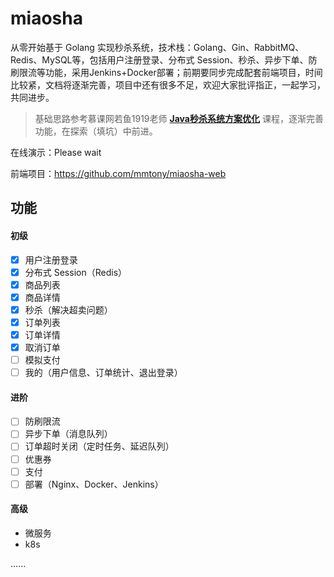 # miaosha

从零开始基于 Golang 实现秒杀系统，技术栈：Golang、Gin、RabbitMQ、Redis、MySQL等，包括用户注册登录、分布式 Session、秒杀、异步下单、防刷限流等功能，采用Jenkins+Docker部署；前期要同步完成配套前端项目，时间比较紧，文档将逐渐完善，项目中还有很多不足，欢迎大家批评指正，一起学习，共同进步。

> 基础思路参考慕课网若鱼1919老师 **[Java秒杀系统方案优化](https://coding.imooc.com/class/168.html)** 课程，逐渐完善功能，在探索（填坑）中前进。

在线演示：Please wait

前端项目：https://github.com/mmtony/miaosha-web

## 功能

#### 初级

- [x] 用户注册登录
- [x] 分布式 Session（Redis）
- [x] 商品列表
- [x] 商品详情
- [x] 秒杀（解决超卖问题）
- [x] 订单列表
- [x] 订单详情
- [x] 取消订单
- [ ] 模拟支付
- [ ] 我的（用户信息、订单统计、退出登录）

#### 进阶

- [ ] 防刷限流
- [ ] 异步下单（消息队列）
- [ ] 订单超时关闭（定时任务、延迟队列）
- [ ] 优惠券
- [ ] 支付
- [ ] 部署（Nginx、Docker、Jenkins）

#### 高级

- 微服务
- k8s

......

